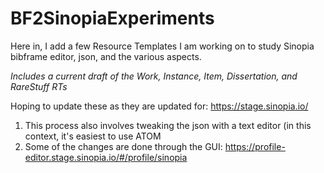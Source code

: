 # BF2SinopiaExperiments
Here in, I add a few Resource Templates I am working on to study Sinopia bibframe editor, json, and the various aspects.

_Includes a current draft of the Work, Instance, Item, Dissertation, and RareStuff RTs_

Hoping to update these as they are updated for: https://stage.sinopia.io/
1. This process also involves tweaking the json with a text editor (in this context, it's easiest to use ATOM
2. Some of the changes are done through the GUI: https://profile-editor.stage.sinopia.io/#/profile/sinopia
